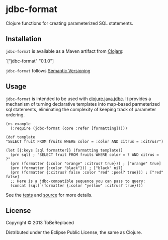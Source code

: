 # jdbc-format

Clojure functions for creating parameterized SQL statements.

## Installation

`jdbc-format` is available as a Maven artifact from [Clojars]:

`["jdbc-format" "0.1.0"]

`jdbc-format` follows [Semantic Versioning]

## Usage

`jdbc-format` is intended to be used with [clojure.java.jdbc].  It provides a mechanism of turning declarative templates into map-based parmeterized sql statements, eliminating the complexity of keeping track of parameter ordering.

    (ns example
      (:require (jdbc-format (core :refer [formatting]))))

    (def template
    "SELECT fruit FROM fruits WHERE color = :color AND citrus = :citrus?")

    (let [{:keys [sql formatter]} (formatting template)]
      (prn sql) ; "SELECT fruit FROM fruits WHERE color = ? AND citrus = ?"
      (prn (formatter {:color "orange" :citrus? true})) ; ["orange" true]
      (prn (formatter {:color "black"})) ; ["black" nil]
      (prn (formatter {:citrus? false :color "red" :peel? true})) ; ["red" false]
      ;; Here is a jdbc-compatible sequence you can pass to query:
      (concat [sql] (formatter {:color "yellow" :citrus? true})))

See the [tests] and [source] for more details.

## License

Copyright © 2013 ToBeReplaced

Distributed under the Eclipse Public License, the same as Clojure.

[Clojars]: http://clojars.org/jdbc-format
[clojure.java.jdbc]: https://github.com/clojure/java.jdbc
[tests]: https://github.com/ToBeReplaced/jdbc-format/blob/master/test/jdbc_format/core_test.clj
[source]: https://github.com/ToBeReplaced/jdbc-format/blob/master/src/jdbc_format/core.clj
[Semantic Versioning]: http://semver.org
